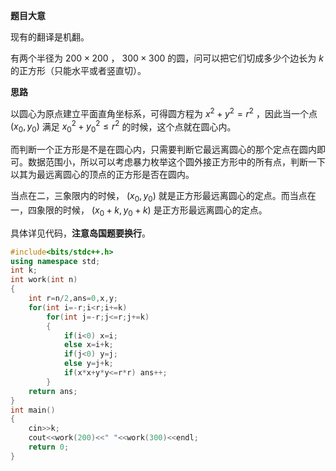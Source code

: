**题目大意**

现有的翻译是机翻。

有两个半径为 $200×200$ ， $300×300$ 的圆，问可以把它们切成多少个边长为 $k$ 的正方形（只能水平或者竖直切）。

**思路**

以圆心为原点建立平面直角坐标系，可得圆方程为 $x^2+y^2=r^2$ ，因此当一个点 $(x_0,y_0)$ 满足 ${x_0}^2+{y_0}^2 \leq r^2$ 的时候，这个点就在圆心内。

而判断一个正方形是不是在圆心内，只需要判断它最远离圆心的那个定点在圆内即可。数据范围小，所以可以考虑暴力枚举这个圆外接正方形中的所有点，判断一下以其为最远离圆心的顶点的正方形是否在圆内。

当点在二，三象限内的时候， $(x_0,y_0)$ 就是正方形最远离圆心的定点。而当点在一，四象限的时候， $(x_0+k,y_0+k)$ 是正方形最远离圆心的定点。

具体详见代码，**注意岛国题要换行**。

```cpp
#include<bits/stdc++.h>
using namespace std;
int k;
int work(int n)
{
	int r=n/2,ans=0,x,y;
	for(int i=-r;i<r;i+=k)
		for(int j=-r;j<=r;j+=k)
		{
			if(i<0) x=i;
			else x=i+k;
			if(j<0) y=j;
			else y=j+k;
			if(x*x+y*y<=r*r) ans++;
		}
	return ans;
}
int main()
{
	cin>>k;
	cout<<work(200)<<" "<<work(300)<<endl;
	return 0;
}
```
